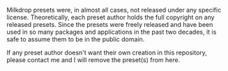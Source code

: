 Milkdrop presets were, in almost all cases, not released under any specific license. Theoretically, each preset author holds the full copyright on any released presets. Since the presets were freely released and have been used in so many packages and applications in the past two decades, it is safe to assume them to be in the public domain.

If any preset author doesn't want their own creation in this repository, please contact me and I will remove the preset(s) from here.
